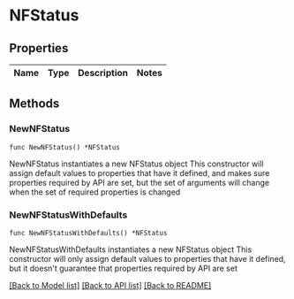 # NFStatus

## Properties

Name | Type | Description | Notes
------------ | ------------- | ------------- | -------------

## Methods

### NewNFStatus

`func NewNFStatus() *NFStatus`

NewNFStatus instantiates a new NFStatus object
This constructor will assign default values to properties that have it defined,
and makes sure properties required by API are set, but the set of arguments
will change when the set of required properties is changed

### NewNFStatusWithDefaults

`func NewNFStatusWithDefaults() *NFStatus`

NewNFStatusWithDefaults instantiates a new NFStatus object
This constructor will only assign default values to properties that have it defined,
but it doesn't guarantee that properties required by API are set


[[Back to Model list]](../README.md#documentation-for-models) [[Back to API list]](../README.md#documentation-for-api-endpoints) [[Back to README]](../README.md)



